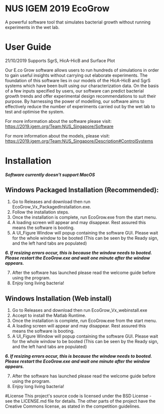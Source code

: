 # NUS IGEM 2019 EcoGrow
A powerful software tool that simulates bacterial growth without running experiments in the wet lab.

# User Guide
21/10/2019 Supports SgrS, HicA-HicB and Surface Plot

Our E.co Grow software allows users to run hundreds of simulations in order to gain useful insights without carrying out elaborate experiments. The foundation of this software lies in our models of the HicA-HicB and SgrS systems which have been built using our characterization data. On the basis of a few inputs specified by users, our software can predict bacterial growth trends and offer experimental design recommendations to suit their purpose. By harnessing the power of modelling, our software aims to effectively reduce the number of experiments carried out by the wet lab to test and optimise the system.

For more information about the software please visit: https://2019.igem.org/Team:NUS_Singapore/Software

For more information about the models, please visit: https://2019.igem.org/Team:NUS_Singapore/Description#ControlSystems

# Installation
##### Software currently doesn't support MacOS
## Windows Packaged Installation (Recommended):
1. Go to Releases and download then run EcoGrow_Vx_PackagedInstallation.exe.
2. Follow the installation steps.
3. Once the installation is complete, run EcoGrow.exe from the start menu.
4. A loading screen will appear and may disappear. Rest assured this means the software is booting.
5. A UI_Figure Window will popup containing the software GUI. Please wait for the whole window to be booted (This can be seen by the Ready sign, and the left hand tabs are populated)

***6. If resizing errors occur, this is because the window needs to booted.***
***Please restart the EcoGrow.exe and wait one minute after the window appears.*** 

7. After the software has launched please read the welcome guide before using the program. 
8. Enjoy long living bacteria!

## Windows Installation (Web install)
1. Go to Releases and download then run EcoGrow_Vx_webinstall.exe
2. Accept to install the Matlab Runtime. 
3. Once the installation is complete, run EcoGrow.exe from the start menu.
4. A loading screen will appear and may disappear. Rest assured this means the software is booting.
5. A UI_Figure Window will popup containing the software GUI. Please wait for the whole window to be booted (This can be seen by the Ready sign, and the left hand tabs are populated)

***6. If resizing errors occur, this is because the window needs to booted.***
***Please restart the EcoGrow.exe and wait one minute after the window appears.***

7. After the software has launched please read the welcome guide before using the program. 
8. Enjoy long living bacteria!


#License
This project's source code is licensed under the BSD License - see the LICENSE.md file for details. The other parts of the project have the Creative Commons license, as stated in the competition guidelines.
